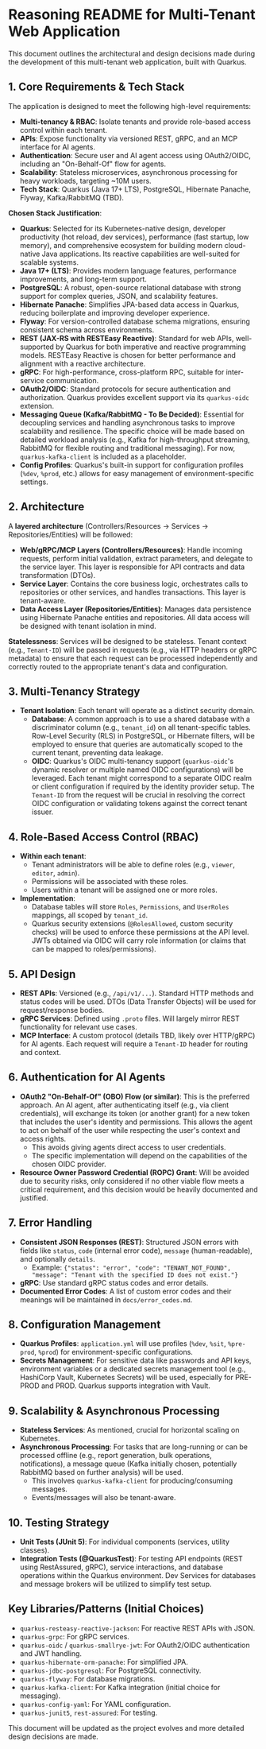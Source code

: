 # Reasoning README for Multi-Tenant Web Application

This document outlines the architectural and design decisions made during the development of this multi-tenant web application, built with Quarkus.

## 1. Core Requirements & Tech Stack

The application is designed to meet the following high-level requirements:
- **Multi-tenancy & RBAC**: Isolate tenants and provide role-based access control within each tenant.
- **APIs**: Expose functionality via versioned REST, gRPC, and an MCP interface for AI agents.
- **Authentication**: Secure user and AI agent access using OAuth2/OIDC, including an "On-Behalf-Of" flow for agents.
- **Scalability**: Stateless microservices, asynchronous processing for heavy workloads, targeting ~10M users.
- **Tech Stack**: Quarkus (Java 17+ LTS), PostgreSQL, Hibernate Panache, Flyway, Kafka/RabbitMQ (TBD).

**Chosen Stack Justification**:
- **Quarkus**: Selected for its Kubernetes-native design, developer productivity (hot reload, dev services), performance (fast startup, low memory), and comprehensive ecosystem for building modern cloud-native Java applications. Its reactive capabilities are well-suited for scalable systems.
- **Java 17+ (LTS)**: Provides modern language features, performance improvements, and long-term support.
- **PostgreSQL**: A robust, open-source relational database with strong support for complex queries, JSON, and scalability features.
- **Hibernate Panache**: Simplifies JPA-based data access in Quarkus, reducing boilerplate and improving developer experience.
- **Flyway**: For version-controlled database schema migrations, ensuring consistent schema across environments.
- **REST (JAX-RS with RESTEasy Reactive)**: Standard for web APIs, well-supported by Quarkus for both imperative and reactive programming models. RESTEasy Reactive is chosen for better performance and alignment with a reactive architecture.
- **gRPC**: For high-performance, cross-platform RPC, suitable for inter-service communication.
- **OAuth2/OIDC**: Standard protocols for secure authentication and authorization. Quarkus provides excellent support via its `quarkus-oidc` extension.
- **Messaging Queue (Kafka/RabbitMQ - To Be Decided)**: Essential for decoupling services and handling asynchronous tasks to improve scalability and resilience. The specific choice will be made based on detailed workload analysis (e.g., Kafka for high-throughput streaming, RabbitMQ for flexible routing and traditional messaging). For now, `quarkus-kafka-client` is included as a placeholder.
- **Config Profiles**: Quarkus's built-in support for configuration profiles (`%dev`, `%prod`, etc.) allows for easy management of environment-specific settings.

## 2. Architecture

A **layered architecture** (Controllers/Resources -> Services -> Repositories/Entities) will be followed:
- **Web/gRPC/MCP Layers (Controllers/Resources)**: Handle incoming requests, perform initial validation, extract parameters, and delegate to the service layer. This layer is responsible for API contracts and data transformation (DTOs).
- **Service Layer**: Contains the core business logic, orchestrates calls to repositories or other services, and handles transactions. This layer is tenant-aware.
- **Data Access Layer (Repositories/Entities)**: Manages data persistence using Hibernate Panache entities and repositories. All data access will be designed with tenant isolation in mind.

**Statelessness**: Services will be designed to be stateless. Tenant context (e.g., `Tenant-ID`) will be passed in requests (e.g., via HTTP headers or gRPC metadata) to ensure that each request can be processed independently and correctly routed to the appropriate tenant's data and configuration.

## 3. Multi-Tenancy Strategy

- **Tenant Isolation**: Each tenant will operate as a distinct security domain.
    - **Database**: A common approach is to use a shared database with a discriminator column (e.g., `tenant_id`) on all tenant-specific tables. Row-Level Security (RLS) in PostgreSQL, or Hibernate filters, will be employed to ensure that queries are automatically scoped to the current tenant, preventing data leakage.
    - **OIDC**: Quarkus's OIDC multi-tenancy support (`quarkus-oidc`'s dynamic resolver or multiple named OIDC configurations) will be leveraged. Each tenant might correspond to a separate OIDC realm or client configuration if required by the identity provider setup. The `Tenant-ID` from the request will be crucial in resolving the correct OIDC configuration or validating tokens against the correct tenant issuer.

## 4. Role-Based Access Control (RBAC)

- **Within each tenant**:
    - Tenant administrators will be able to define roles (e.g., `viewer`, `editor`, `admin`).
    - Permissions will be associated with these roles.
    - Users within a tenant will be assigned one or more roles.
- **Implementation**:
    - Database tables will store `Roles`, `Permissions`, and `UserRoles` mappings, all scoped by `tenant_id`.
    - Quarkus security extensions (`@RolesAllowed`, custom security checks) will be used to enforce these permissions at the API level. JWTs obtained via OIDC will carry role information (or claims that can be mapped to roles/permissions).

## 5. API Design

- **REST APIs**: Versioned (e.g., `/api/v1/...`). Standard HTTP methods and status codes will be used. DTOs (Data Transfer Objects) will be used for request/response bodies.
- **gRPC Services**: Defined using `.proto` files. Will largely mirror REST functionality for relevant use cases.
- **MCP Interface**: A custom protocol (details TBD, likely over HTTP/gRPC) for AI agents. Each request will require a `Tenant-ID` header for routing and context.

## 6. Authentication for AI Agents

- **OAuth2 "On-Behalf-Of" (OBO) Flow (or similar)**: This is the preferred approach. An AI agent, after authenticating itself (e.g., via client credentials), will exchange its token (or another grant) for a new token that includes the user's identity and permissions. This allows the agent to act on behalf of the user while respecting the user's context and access rights.
    - This avoids giving agents direct access to user credentials.
    - The specific implementation will depend on the capabilities of the chosen OIDC provider.
- **Resource Owner Password Credential (ROPC) Grant**: Will be avoided due to security risks, only considered if no other viable flow meets a critical requirement, and this decision would be heavily documented and justified.

## 7. Error Handling

- **Consistent JSON Responses (REST)**: Structured JSON errors with fields like `status`, `code` (internal error code), `message` (human-readable), and optionally `details`.
    - Example: `{"status": "error", "code": "TENANT_NOT_FOUND", "message": "Tenant with the specified ID does not exist."}`
- **gRPC**: Use standard gRPC status codes and error details.
- **Documented Error Codes**: A list of custom error codes and their meanings will be maintained in `docs/error_codes.md`.

## 8. Configuration Management

- **Quarkus Profiles**: `application.yml` will use profiles (`%dev`, `%sit`, `%pre-prod`, `%prod`) for environment-specific configurations.
- **Secrets Management**: For sensitive data like passwords and API keys, environment variables or a dedicated secrets management tool (e.g., HashiCorp Vault, Kubernetes Secrets) will be used, especially for PRE-PROD and PROD. Quarkus supports integration with Vault.

## 9. Scalability & Asynchronous Processing

- **Stateless Services**: As mentioned, crucial for horizontal scaling on Kubernetes.
- **Asynchronous Processing**: For tasks that are long-running or can be processed offline (e.g., report generation, bulk operations, notifications), a message queue (Kafka initially chosen, potentially RabbitMQ based on further analysis) will be used.
    - This involves `quarkus-kafka-client` for producing/consuming messages.
    - Events/messages will also be tenant-aware.

## 10. Testing Strategy

- **Unit Tests (JUnit 5)**: For individual components (services, utility classes).
- **Integration Tests (@QuarkusTest)**: For testing API endpoints (REST using RestAssured, gRPC), service interactions, and database operations within the Quarkus environment. Dev Services for databases and message brokers will be utilized to simplify test setup.

## Key Libraries/Patterns (Initial Choices)
- `quarkus-resteasy-reactive-jackson`: For reactive REST APIs with JSON.
- `quarkus-grpc`: For gRPC services.
- `quarkus-oidc` / `quarkus-smallrye-jwt`: For OAuth2/OIDC authentication and JWT handling.
- `quarkus-hibernate-orm-panache`: For simplified JPA.
- `quarkus-jdbc-postgresql`: For PostgreSQL connectivity.
- `quarkus-flyway`: For database migrations.
- `quarkus-kafka-client`: For Kafka integration (initial choice for messaging).
- `quarkus-config-yaml`: For YAML configuration.
- `quarkus-junit5`, `rest-assured`: For testing.

This document will be updated as the project evolves and more detailed design decisions are made.
